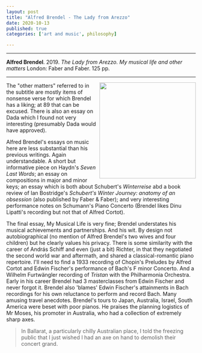 ```yaml
---
layout: post
title: "Alfred Brendel - The Lady from Arezzo"
date: 2020-10-13
published: true
categories: ['art and music', philosophy]

---
```



***
<b>Alfred Brendel</b>. 2019. _The Lady from Arezzo. My musical life and other matters_  London: Faber and Faber. 125 pp.

***

<img align="right" src="https://cdn.faber.co.uk/media/catalog/product/cache/1/image/292x450/9df78eab33525d08d6e5fb8d27136e95/2/9/29489.books.origjpg.jpg"  width="256"  alt="">

The "other matters" referred to in the subtitle are mostly items of nonsense verse for which Brendel has a liking; at 89 that can be excused. There is also an essay on Dada which I found not very interesting (presumably Dada would have approved).

Alfred Brendel's essays on music here are less substantial than his previous writings.  Again understandable.  A short but informative piece on Haydn's _Seven Last Words_; an essay on compositions in major and minor keys; an essay which is both about Schubert's _Winterreise_ abd a book review of Ian Bostridge's _Schubert's Winter Journey: anatomy of an obsession_ (also published by Faber & Faber); and very interesting performance notes on Schumann's Piano Concerto (Brendel likes Dinu Lipatti's recording but not that of Alfred Cortot).

The final essay, My Musical Life is very fine; Brendel understates his musical achievements and partnerships.  And his wit.  By design not autobiographical (no mention of Alfred Brendel's two wives and four children) but he clearly values his privacy.  There is some similarity with the career of András Schiff and even (just a bit) Richter, in that they negotiated the  second world war and aftermath, and shared a classical-romantic piano repertoire.  I'll need to find a 1933 recording of Chopin's Preludes by Alfred Cortot and Edwin Fischer's performance of Bach's F minor Concerto. And a Wilhelm Furtwängler recording of _Tristan_ with the Philharmonia Orchestra.  Early in his career Brendel had 3 masterclasses from Edwin Fischer and never forgot it.  Brendel also 'blames' Edwin Fischer's attainments in Bach recordings for his own reluctance to perform and record Bach. Many amusing travel anecdotes.  Brendel's tours to Japan, Australia, Israel, South America were beset with poor pianos.  He praises the planning logistics of Mr Moses, his promoter in Australia, who had a collection of extremely sharp axes.

> In Ballarat, a particularly chilly Australian place, I told the freezing public that I just wished I had an axe on hand to demolish their concert grand.

